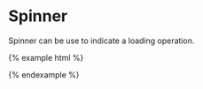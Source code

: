 # Spinner

Spinner can be use to indicate a loading operation.

{% example html %}
<div class="component-spinner spinner-sm"></div>
<div class="component-spinner"></div>
<div class="component-spinner spinner-lg"></div>
{% endexample %}
